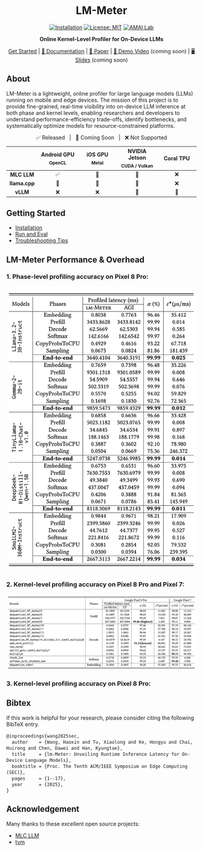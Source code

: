 <div align="center">

# LM-Meter  
[![Installation](https://img.shields.io/badge/docs-latest-green)](https://github.com/amai-gsu/lm-Meter-Private-Experiment/tree/main/docs)
[![License: MIT](https://img.shields.io/badge/License-MIT-yellow.svg)](./LICENSE)
[![AMAI Lab](https://img.shields.io/badge/AMAI%20Lab-GSU-blue)](https://www.amai-gsu.us/)

**Online Kernel-Level Profiler for On-Device LLMs**

[Get Started](docs/install.md) | [📘 Documentation](docs/) | [📑 Paper](https://www.amai-gsu.us/wp-content/uploads/2025/lm-meter.pdf) | [🎥 Demo Video](#) (coming soon) | [🖥️ Slides](#) (coming soon)

</div>

## About
LM-Meter is a lightweight, online profiler for large language models (LLMs) running on mobile and edge devices. The mission of this project is to provide fine-grained, real-time visibility into on-device LLM inference at both phase and kernel levels, enabling researchers and developers to understand performance-efficiency trade-offs, identify bottlenecks, and systematically optimize models for resource-constrained platforms.

<div align="center">
<p align="center">
  ✅ Released &nbsp;&nbsp;|&nbsp;&nbsp; 🚧 Coming Soon &nbsp;&nbsp;|&nbsp;&nbsp; ❌ Not Supported
</p>
<table style="width:100%; text-align:center;">
  <thead>
    <tr>
      <th style="width:15%"></th>
      <th style="width:20%">Android GPU<br/><sub>OpenCL</sub></th>
      <th style="width:20%">iOS GPU<br/><sub>Metal</sub></th>
      <th style="width:20%">NVIDIA Jetson<br/><sub>CUDA / Vulkan</sub></th>
      <th style="width:20%">Coral TPU<br/></th>
    </tr>
  </thead>
  <tbody>
    <tr>
      <td><b>MLC LLM</b></td>
      <td align="center">✅</td>
      <td align="center">🚧</td>
      <td align="center">🚧</td>
      <td align="center">❌</td>
    </tr>
    <tr>
      <td><b>llama.cpp</b></td>
      <td align="center">🚧</td>
      <td align="center">🚧</td>
      <td align="center">🚧</td>
      <td align="center">❌</td>
    </tr>
    <tr>
      <td><b>vLLM</b></td>
      <td align="center">❌</td>
      <td align="center">❌</td>
      <td align="center">🚧</td>
      <td align="center">🚧</td>
    </tr>
  </tbody>
</table>
</div>

## Getting Started
- [Installation](docs/install.md) 
- [Run and Eval](docs/eval.md)
- [Troubleshooting Tips](docs/common-errors.md)

## LM-Meter Performance & Overhead

### 1. Phase-level profiling accuracy on Pixel 8 Pro:

![Phase-level runtime latency profiling results on Google Pixel 8 Pro](docs/assets/phase.png)

### 2. Kernel-level profiling accuracy on Pixel 8 Pro and Pixel 7:

![Kernel-level runtime latency profiling results on Google Pixel 8 Pro and Pixel 7](docs/assets/kernel.png)


### 3. Kernel-level profiling accuracy on Pixel 8 Pro:

## Bibtex
If this work is helpful for your research, please consider citing the following BibTeX entry.

```
@inproceedings{wang2025sec,
  author    = {Wang, Haoxin and Tu, Xiaolong and Ke, Hongyu and Chai, Huirong and Chen, Dawei and Han, Kyungtae},
  title     = {lm-Meter: Unveiling Runtime Inference Latency for On-Device Language Models},
  booktitle = {Proc. The Tenth ACM/IEEE Symposium on Edge Computing (SEC)},
  pages     = {1--17},
  year      = {2025},
}
```

## Acknowledgement

Many thanks to these excellent open source projects:
- [MLC LLM](https://llm.mlc.ai/) 
- [tvm](https://github.com/apache/tvm)